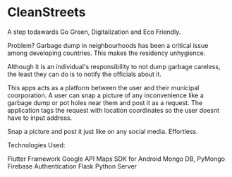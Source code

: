 # CleanStreets

A step todawards Go Green, Digitalization and Eco Friendly.

Problem?
Garbage dump in neighbourhoods has been a critical issue among developing countries. This makes the residency unhygience.

Although it is an individual's responsibility to not dump garbage careless, the least they can do is to notify the officials about it.

This apps acts as a platform between the user and their municipal coorporation.
A user can snap a picture of any inconvenience like a garbage dump or pot holes near them and post it as a request. The application tags the request with location coordinates so the user doesnt have to input address.

Snap a picture and post it just like on any social media. Effortless.


Technologies Used:

Flutter Framework
Google API Maps SDK for Android
Mongo DB, PyMongo
Firebase Authentication
Flask Python Server
